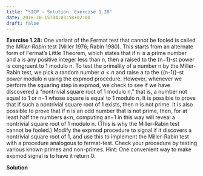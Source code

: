 ```yaml
---
title: "SICP - Solution: Exercise 1.28"
date: 2018-10-15T04:03:58+02:00
draft: false
---
```


**Exercise 1.28:** One variant of the Fermat test that cannot be fooled is called the _Miller-Rabin_ test (Miller 1976; Rabin 1980). This starts from an alternate form of Fermat’s Little Theorem, which states that if n is a prime number and a is any positive integer less than n, then a raised to the (n−1)-st power is congruent to 1 modulo n. To test the primality of a number n by the Miller-Rabin test, we pick a random number ${a<n}$ and raise a to the {(n-1)}-st power modulo n using the expmod procedure. However, whenever we perform the squaring step in expmod, we check to see if we have discovered a “nontrivial square root of 1 modulo n,” that is, a number not equal to 1 or n−1 whose square is equal to 1 modulo n. It is possible to prove that if such a nontrivial square root of 1 exists, then n is not prime. It is also possible to prove that if n is an odd number that is not prime, then, for at least half the numbers a<n, computing an−1 in this way will reveal a nontrivial square root of 1 modulo n. (This is why the Miller-Rabin test cannot be fooled.) Modify the expmod procedure to signal if it discovers a nontrivial square root of 1, and use this to implement the Miller-Rabin test with a procedure analogous to fermat-test. Check your procedure by testing various known primes and non-primes. Hint: One convenient way to make expmod signal is to have it return 0.

**Solution**

